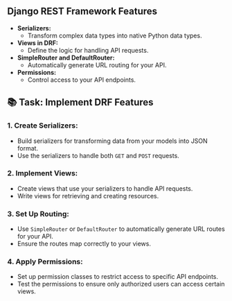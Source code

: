 ## Django REST Framework Features

- **Serializers:**
    - Transform complex data types into native Python data types.
- **Views in DRF:**
    - Define the logic for handling API requests.
- **SimpleRouter and DefaultRouter:**
    - Automatically generate URL routing for your API.
- **Permissions:**
    - Control access to your API endpoints.
  
## 📚 Task: Implement DRF Features

### 1. Create Serializers:
- Build serializers for transforming data from your models into JSON format.
- Use the serializers to handle both `GET` and `POST` requests.

### 2. Implement Views:
- Create views that use your serializers to handle API requests.
- Write views for retrieving and creating resources.

### 3. Set Up Routing:
- Use `SimpleRouter` or `DefaultRouter` to automatically generate URL routes for your API.
- Ensure the routes map correctly to your views.

### 4. Apply Permissions:
- Set up permission classes to restrict access to specific API endpoints.
- Test the permissions to ensure only authorized users can access certain views.
